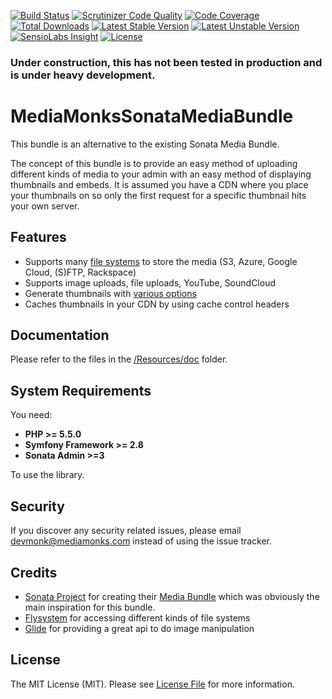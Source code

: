 [![Build Status](https://travis-ci.org/mediamonks/symfony-sonata-media-bundle.svg?branch=master)](https://travis-ci.org/mediamonks/symfony-sonata-media-bundle)
[![Scrutinizer Code Quality](https://scrutinizer-ci.com/g/mediamonks/symfony-sonata-media-bundle/badges/quality-score.png?b=master)](https://scrutinizer-ci.com/g/mediamonks/symfony-sonata-media-bundle/?branch=master)
[![Code Coverage](https://scrutinizer-ci.com/g/mediamonks/symfony-sonata-media-bundle/badges/coverage.png?b=master)](https://scrutinizer-ci.com/g/mediamonks/symfony-sonata-media-bundle/?branch=master)
[![Total Downloads](https://poser.pugx.org/mediamonks/sonata-media-bundle/downloads)](https://packagist.org/packages/mediamonks/crawler-bundle)
[![Latest Stable Version](https://poser.pugx.org/mediamonks/sonata-media-bundle/v/stable)](https://packagist.org/packages/mediamonks/crawler-bundle)
[![Latest Unstable Version](https://poser.pugx.org/mediamonks/sonata-media-bundle/v/unstable)](https://packagist.org/packages/mediamonks/crawler-bundle)
[![SensioLabs Insight](https://img.shields.io/sensiolabs/i/3840ec2c-d443-4f15-a786-d9206614fe1d.svg)](https://insight.sensiolabs.com/projects/3840ec2c-d443-4f15-a786-d9206614fe1d)
[![License](https://poser.pugx.org/mediamonks/sonata-media-bundle/license)](https://packagist.org/packages/mediamonks/sonata-media-bundle)


### Under construction, this has not been tested in production and is under heavy development.

# MediaMonksSonataMediaBundle

This bundle is an alternative to the existing Sonata Media Bundle.

The concept of this bundle is to provide an easy method of uploading different kinds of media to your admin with an easy
method of displaying thumbnails and embeds. It is assumed you have a CDN where you place your thumbnails on so only the
first request for a specific thumbnail hits your own server.

## Features

- Supports many [file systems](http://flysystem.thephpleague.com/adapter/local/) to store the media (S3, Azure, Google Cloud, (S)FTP, Rackspace)
- Supports image uploads, file uploads, YouTube, SoundCloud 
- Generate thumbnails with [various options](http://glide.thephpleague.com/1.0/api/quick-reference/)
- Caches thumbnails in your CDN by using cache control headers

## Documentation

Please refer to the files in the [/Resources/doc](/Resources/doc) folder.

## System Requirements

You need:

- **PHP >= 5.5.0**
- **Symfony Framework >= 2.8**
- **Sonata Admin >=3**

To use the library.

## Security

If you discover any security related issues, please email devmonk@mediamonks.com instead of using the issue tracker.

## Credits

- [Sonata Project](https://sonata-project.org/) for creating their [Media Bundle](https://github.com/sonata-project/SonataMediaBundle) which was obviously the main inspiration for this bundle.
- [Flysystem](https://flysystem.thephpleague.com/) for accessing different kinds of file systems
- [Glide](http://glide.thephpleague.com/) for providing a great api to do image manipulation

## License

The MIT License (MIT). Please see [License File](LICENSE) for more information.
